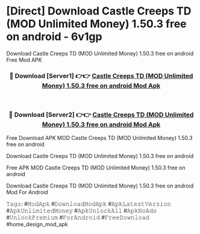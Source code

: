 # [Direct] Download Castle Creeps TD (MOD Unlimited Money) 1.50.3 free on android - 6v1gp
Download Castle Creeps TD (MOD Unlimited Money) 1.50.3 free on android Free Mod APK

<div align="center">
<h3>🔴 Download [Server1] 👉👉 <a href="https://apk-comot.site?title=Castle_Creeps_TD_(MOD_Unlimited_Money)_1.50.3_free_on_android">Castle Creeps TD (MOD Unlimited Money) 1.50.3 free on android Mod Apk</a></h3><br>

<h3>🔴 Download [Server2] 👉👉 <a href="https://apk-comot.site?title=Castle_Creeps_TD_(MOD_Unlimited_Money)_1.50.3_free_on_android">Castle Creeps TD (MOD Unlimited Money) 1.50.3 free on android Mod Apk</a></h3>
</div>


Free Download APK MOD Castle Creeps TD (MOD Unlimited Money) 1.50.3 free on android

Download Castle Creeps TD (MOD Unlimited Money) 1.50.3 free on android 

Free APK MOD Castle Creeps TD (MOD Unlimited Money) 1.50.3 free on android 

Download Castle Creeps TD (MOD Unlimited Money) 1.50.3 free on android Mod For Android

𝚃𝚊𝚐𝚜: #𝙼𝚘𝚍𝙰𝚙𝚔 #𝙳𝚘𝚠𝚗𝚕𝚘𝚊𝚍𝙼𝚘𝚍𝙰𝚙𝚔 #𝙰𝚙𝚔𝙻𝚊𝚝𝚎𝚜𝚝𝚅𝚎𝚛𝚜𝚒𝚘𝚗 #𝙰𝚙𝚔𝚄𝚗𝚕𝚒𝚖𝚒𝚝𝚎𝚍𝙼𝚘𝚗𝚎𝚢 #𝙰𝚙𝚔𝚄𝚗𝚕𝚘𝚌𝚔𝙰𝚕𝚕 #𝙰𝚙𝚔𝙽𝚘𝙰𝚍𝚜 #𝚄𝚗𝚕𝚘𝚌𝚔𝙿𝚛𝚎𝚖𝚒𝚞𝚖 #𝙵𝚘𝚛𝙰𝚗𝚍𝚛𝚘𝚒𝚍 #𝙵𝚛𝚎𝚎𝙳𝚘𝚠𝚗𝚕𝚘𝚊𝚍 #home_design_mod_apk